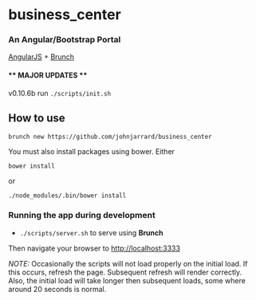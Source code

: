 # business_center
### An Angular/Bootstrap Portal

[AngularJS](http://angularjs.org) + [Brunch](http://brunch.io)

#### ** MAJOR UPDATES **
v0.10.6b run `./scripts/init.sh`



## How to use
`brunch new https://github.com/johnjarrard/business_center`

You must also install packages using bower. Either

```
bower install
```
or
```
./node_modules/.bin/bower install
```

### Running the app during development

* `./scripts/server.sh` to serve using **Brunch**

Then navigate your browser to [http://localhost:3333](http://localhost:3333)

*NOTE:* Occasionally the scripts will not load properly on the initial
load. If this occurs, refresh the page. Subsequent refresh will render
correctly. Also, the initial load will take longer then subsequent loads,
some where around 20 seconds is normal.
